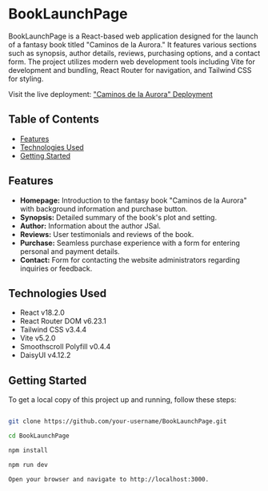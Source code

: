 # BookLaunchPage

BookLaunchPage is a React-based web application designed for the launch of a fantasy book titled "Caminos de la Aurora." It features various sections such as synopsis, author details, reviews, purchasing options, and a contact form. The project utilizes modern web development tools including Vite for development and bundling, React Router for navigation, and Tailwind CSS for styling.

Visit the live deployment: ["Caminos de la Aurora" Deployment](https://booklaunchpage.netlify.app/)

## Table of Contents

- [Features](#features)
- [Technologies Used](#technologies-used)
- [Getting Started](#getting-started)

## Features

- **Homepage:** Introduction to the fantasy book "Caminos de la Aurora" with background information and purchase button.
- **Synopsis:** Detailed summary of the book's plot and setting.
- **Author:** Information about the author JSal.
- **Reviews:** User testimonials and reviews of the book.
- **Purchase:** Seamless purchase experience with a form for entering personal and payment details.
- **Contact:** Form for contacting the website administrators regarding inquiries or feedback.

## Technologies Used

- React v18.2.0
- React Router DOM v6.23.1
- Tailwind CSS v3.4.4
- Vite v5.2.0
- Smoothscroll Polyfill v0.4.4
- DaisyUI v4.12.2

## Getting Started

To get a local copy of this project up and running, follow these steps:


   ```bash

   git clone https://github.com/your-username/BookLaunchPage.git

   cd BookLaunchPage

   npm install

   npm run dev

   Open your browser and navigate to http://localhost:3000.

   ```
